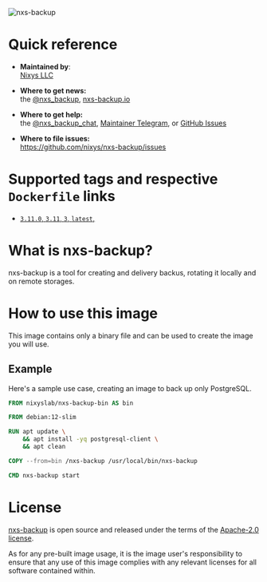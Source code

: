 ![nxs-backup](https://github.com/nixys/go-nxs-backup/assets/28505813/6aa03e3a-db3d-4f34-952b-91cab5fbe49e)

# Quick reference

- **Maintained by**:  
  [Nixys LLC](https://nixys.io)

- **Where to get news:**  
  the [@nxs_backup](https://t.me/nxs_backup), [nxs-backup.io](https://nxs-backup.io)

- **Where to get help:**  
  the [@nxs_backup_chat](https://t.me/nxs_backup_chat), [Maintainer Telegram](https://t.me/r_andreev),
  or [GitHub Issues](https://github.com/nixys/nxs-backup/issues)

- **Where to file issues:**  
  https://github.com/nixys/nxs-backup/issues

# Supported tags and respective `Dockerfile` links

- [`3.11.0`, `3.11`, `3`, `latest`,](https://github.com/nixys/nxs-backup/blob/main/.docker/Dockerfile-bin)

# What is nxs-backup?

nxs-backup is a tool for creating and delivery backus, rotating it locally and on remote storages.

# How to use this image

This image contains only a binary file and can be used to create the image you will use.

## Example

Here's a sample use case, creating an image to back up only PostgreSQL.

```dockerfile
FROM nixyslab/nxs-backup-bin AS bin

FROM debian:12-slim

RUN apt update \
    && apt install -yq postgresql-client \
    && apt clean

COPY --from=bin /nxs-backup /usr/local/bin/nxs-backup

CMD nxs-backup start
```

# License

[nxs-backup](https://github.com/nixys/nxs-backup) is open source and released under the terms of
the [Apache-2.0 license](https://github.com/nixys/nxs-backup/blob/main/LICENSE).

As for any pre-built image usage, it is the image user's responsibility to ensure that any use of this image complies
with any relevant licenses for all software contained within.
